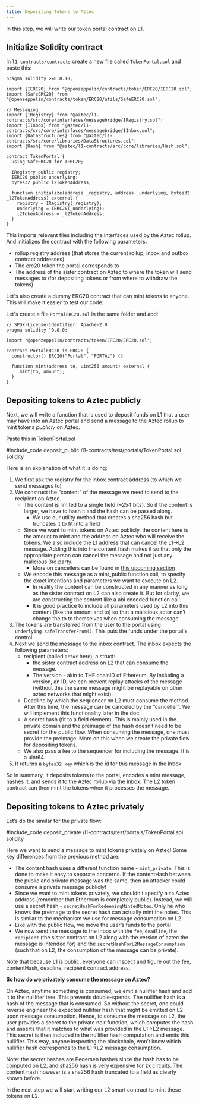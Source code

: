 ```yaml
---
title: Depositing Tokens to Aztec
---
```


In this step, we will write our token portal contract on L1.

## Initialize Solidity contract

In `l1-contracts/contracts` create a new file called `TokenPortal.sol` and paste this:

```solidity
pragma solidity >=0.8.18;

import {IERC20} from "@openzeppelin/contracts/token/ERC20/IERC20.sol";
import {SafeERC20} from "@openzeppelin/contracts/token/ERC20/utils/SafeERC20.sol";

// Messaging
import {IRegistry} from "@aztec/l1-contracts/src/core/interfaces/messagebridge/IRegistry.sol";
import {IInbox} from "@aztec/l1-contracts/src/core/interfaces/messagebridge/IInbox.sol";
import {DataStructures} from "@aztec/l1-contracts/src/core/libraries/DataStructures.sol";
import {Hash} from "@aztec/l1-contracts/src/core/libraries/Hash.sol";

contract TokenPortal {
  using SafeERC20 for IERC20;

  IRegistry public registry;
  IERC20 public underlying;
  bytes32 public l2TokenAddress;

  function initialize(address _registry, address _underlying, bytes32 _l2TokenAddress) external {
    registry = IRegistry(_registry);
    underlying = IERC20(_underlying);
    l2TokenAddress = _l2TokenAddress;
  }
}
```

This imports relevant files including the interfaces used by the Aztec rollup. And initializes the contract with the following parameters:

- rollup registry address (that stores the current rollup, inbox and outbox contract addresses)
- The erc20 token the portal corresponds to
- The address of the sister contract on Aztec to where the token will send messages to (for depositing tokens or from where to withdraw the tokens)

Let's also create a dummy ERC20 contract that can mint tokens to anyone. This will make it easier to test our code:

Let's create a file `PortalERC20.sol` in the same folder and add:

```solidity
// SPDX-License-Identifier: Apache-2.0
pragma solidity ^0.8.0;

import "@openzeppelin/contracts/token/ERC20/ERC20.sol";

contract PortalERC20 is ERC20 {
  constructor() ERC20("Portal", "PORTAL") {}

  function mint(address to, uint256 amount) external {
    _mint(to, amount);
  }
}
```
## Depositing tokens to Aztec publicly

Next, we will write a function that is used to deposit funds on L1 that a user may have into an Aztec portal and send a message to the Aztec rollup to mint tokens _publicly_ on Aztec.

Paste this in TokenPortal.sol

#include_code deposit_public /l1-contracts/test/portals/TokenPortal.sol solidity

Here is an explanation of what it is doing:

1. We first ask the registry for the inbox contract address (to which we send messages to)
2. We construct the “content” of the message we need to send to the recipient on Aztec.
   - The content is limited to a single field (~254 bits). So if the content is larger, we have to hash it and the hash can be passed along.
     - We use our utility method that creates a sha256 hash but truncates it to fit into a field
   - Since we want to mint tokens on Aztec publicly, the content here is the amount to mint and the address on Aztec who will receive the tokens. We also include the L1 address that can cancel the L1->L2 message. Adding this into the content hash makes it so that only the appropriate person can cancel the message and not just any malicious 3rd party.
     - More on cancellers can be found in [this upcoming section](./cancelling_deposits.md)
   - We encode this message as a mint_public function call, to specify the exact intentions and parameters we want to execute on L2.
     - In reality the content can be constructed in any manner as long as the sister contract on L2 can also create it. But for clarity, we are constructing the content like a abi encoded function call.
     - It is good practice to include all parameters used by L2 into this content (like the amount and to) so that a malicious actor can’t change the to to themselves when consuming the message.
3. The tokens are transferred from the user to the portal using `underlying.safeTransferFrom()`. This puts the funds under the portal's control.
4. Next we send the message to the inbox contract. The inbox expects the following parameters:
   - recipient (called `actor` here), a struct:
     - the sister contract address on L2 that can consume the message.
     - The version - akin to THE chainID of Ethereum. By including a version, an ID, we can prevent replay attacks of the message (without this the same message might be replayable on other aztec networks that might exist).
   - Deadline by which the sequencer on L2 must consume the method. After this time, the message can be canceled by the “canceller”. We will implement this functionality later in the doc.
   - A secret hash (fit to a field element). This is mainly used in the private domain and the preimage of the hash doesn’t need to be secret for the public flow. When consuming the message, one must provide the preimage. More on this when we create the private flow for depositing tokens.
   - We also pass a fee to the sequencer for including the message. It is a uint64.
5. It returns a `bytes32 key` which is the id for this message in the Inbox.

So in summary, it deposits tokens to the portal, encodes a mint message, hashes it, and sends it to the Aztec rollup via the Inbox. The L2 token contract can then mint the tokens when it processes the message.

## Depositing tokens to Aztec privately

Let’s do the similar for the private flow:

#include_code deposit_private /l1-contracts/test/portals/TokenPortal.sol solidity

Here we want to send a message to mint tokens privately on Aztec! Some key differences from the previous method are:

- The content hash uses a different function name - `mint_private`. This is done to make it easy to separate concerns. If the contentHash between the public and private message was the same, then an attacker could consume a private message publicly!
- Since we want to mint tokens privately, we shouldn’t specify a `to` Aztec address (remember that Ethereum is completely public). Instead, we will use a secret hash - `secretHashForRedeemingMintedNotes`. Only he who knows the preimage to the secret hash can actually mint the notes. This is similar to the mechanism we use for message consumption on L2
- Like with the public flow, we move the user’s funds to the portal
- We now send the message to the inbox with the `fee`, `deadline`, the `recipient` (the sister contract on L2 along with the version of aztec the message is intended for) and the `secretHashForL2MessageConsumption` (such that on L2, the consumption of the message can be private).

Note that because L1 is public, everyone can inspect and figure out the fee, contentHash, deadline, recipient contract address.

**So how do we privately consume the message on Aztec?**

On Aztec, anytime something is consumed, we emit a nullifier hash and add it to the nullifier tree. This prevents double-spends. The nullifier hash is a hash of the message that is consumed. So without the secret, one could reverse engineer the expected nullifier hash that might be emitted on L2 upon message consumption. Hence, to consume the message on L2, the user provides a secret to the private noir function, which computes the hash and asserts that it matches to what was provided in the L1->L2 message. This secret is then included in the nullifier hash computation and emits this nullifier. This way, anyone inspecting the blockchain, won’t know which nullifier hash corresponds to the L1->L2 message consumption.

Note: the secret hashes are Pedersen hashes since the hash has to be computed on L2, and sha256 hash is very expensive for zk circuits. The content hash however is a sha256 hash truncated to a field as clearly shown before.

In the next step we will start writing our L2 smart contract to mint these tokens on L2.
